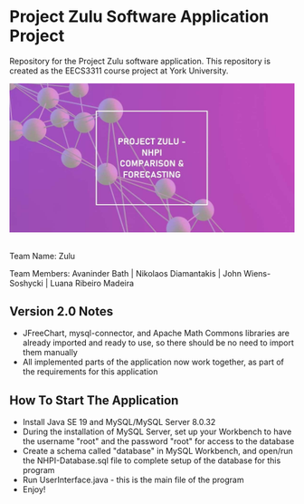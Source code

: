 # Project Zulu Software Application Project
Repository for the Project Zulu software application. This repository is created as the EECS3311 course project at York University.

![picture](TitlePage.jpg)

##
Team Name: Zulu

Team Members: Avaninder Bath | Nikolaos Diamantakis | John Wiens-Soshycki | Luana Ribeiro Madeira

## Version 2.0 Notes
- JFreeChart, mysql-connector, and Apache Math Commons libraries are already imported and ready to use, so there should be no need to import them manually
- All implemented parts of the application now work together, as part of the requirements for this application

## How To Start The Application
- Install Java SE 19 and MySQL/MySQL Server 8.0.32
- During the installation of MySQL Server, set up your Workbench to have the username "root" and the password "root" for access to the database
- Create a schema called "database" in MySQL Workbench, and open/run the NHPI-Database.sql file to complete setup of the database for this program
- Run UserInterface.java - this is the main file of the program
- Enjoy!
